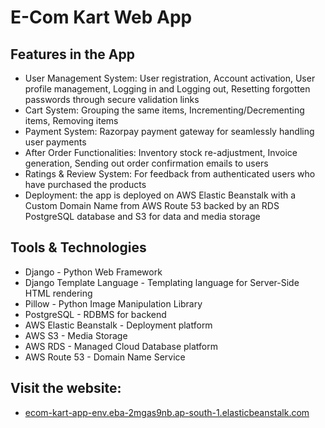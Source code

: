 # E-Com Kart Web App
## Features in the App
* User Management System: User registration, Account activation, User profile management, Logging in and Logging out, Resetting forgotten passwords through secure validation links
* Cart System: Grouping the same items, Incrementing/Decrementing items, Removing items
* Payment System: Razorpay payment gateway for seamlessly handling user payments
* After Order Functionalities: Inventory stock re-adjustment, Invoice generation, Sending out order confirmation emails to users
* Ratings & Review System: For feedback from authenticated users who have purchased the products
* Deployment: the app is deployed on AWS Elastic Beanstalk with a Custom Domain Name from AWS Route 53 backed by an RDS PostgreSQL database and S3 for data and media storage


## Tools & Technologies
* Django - Python Web Framework
* Django Template Language - Templating language for Server-Side HTML rendering
* Pillow - Python Image Manipulation Library
* PostgreSQL - RDBMS for backend
* AWS Elastic Beanstalk - Deployment platform
* AWS S3 - Media Storage
* AWS RDS - Managed Cloud Database platform
* AWS Route 53 - Domain Name Service

## Visit the website:
*  [ecom-kart-app-env.eba-2mgas9nb.ap-south-1.elasticbeanstalk.com](http://ecom-kart-app-env.eba-2mgas9nb.ap-south-1.elasticbeanstalk.com/)
